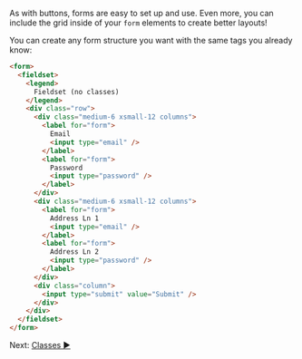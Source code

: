 As with buttons, forms are easy to set up and use. Even more, you can include the grid inside of your `form` elements to create better layouts!

You can create any form structure you want with the same tags you already know:

```html
<form>
  <fieldset>
    <legend>
      Fieldset (no classes)
    </legend>
    <div class="row">
      <div class="medium-6 xsmall-12 columns">
        <label for="form">
          Email
          <input type="email" />
        </label>
        <label for="form">
          Password
          <input type="password" />
        </label>
      </div>
      <div class="medium-6 xsmall-12 columns">
        <label for="form">
          Address Ln 1
          <input type="email" />
        </label>
        <label for="form">
          Address Ln 2
          <input type="password" />
        </label>
      </div>
      <div class="column">
        <input type="submit" value="Submit" />
      </div>
    </div>
  </fieldset>
</form>
```

Next: [Classes ►](classes)